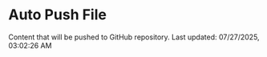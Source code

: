 # Auto Push File

Content that will be pushed to GitHub repository.
Last updated: 07/27/2025, 03:02:26 AM